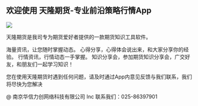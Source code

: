 ## 欢迎使用 天隆期货-专业前沿策略行情App

![](https://icon.wuruihong.com/files/202102/6eFTk4M7/ios/AppIcon.appiconset/icon-40@2x.png)

天隆期货是我司专为期货爱好者提供的一款期货知识工具软件。

海量资讯，让您随时掌握动态。
心得分享，心得体会说出来，和大家分享你的经验。
行情资讯，行情动态一手掌握。
知识分享会，参加期货知识分享会，广交好友，和朋友们一起学习知识！

您在使用天隆期货时遇到任何问题，请及时通过App内意见反馈与我们联系，我们将尽快为您解决

@ 南京华信力创网络科技有限公司 Inc  联系我们：025-86397901

